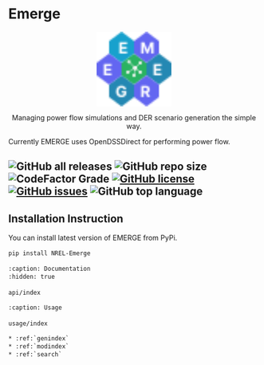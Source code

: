 # Emerge

<p align="center"> 
<img src="_static/logo.svg" width="150" style="display:flex;justify-content:center;">
<p align="center"> Managing power flow simulations and DER scenario generation the simple way. </p>
</p>

Currently EMERGE uses OpenDSSDirect for performing power flow. 


![GitHub all releases](https://img.shields.io/github/downloads/NREL/emerge/total?logo=Github&logoColor=%2300ff00&style=flat-square)
![GitHub repo size](https://img.shields.io/github/repo-size/nrel/emerge?style=flat-square)
![CodeFactor Grade](https://img.shields.io/codefactor/grade/github/nrel/emerge?color=%23ff0000&logo=python&logoColor=%2300ff00&style=flat-square)
[![GitHub license](https://img.shields.io/github/license/NREL/emerge?style=flat-square)](https://github.com/NREL/emerge/blob/main/LICENSE.txt)
[![GitHub issues](https://img.shields.io/github/issues/NREL/emerge?style=flat-square)](https://github.com/NREL/emerge/issues)
![GitHub top language](https://img.shields.io/github/languages/top/nrel/emerge?style=flat-square)
---
## Installation Instruction

You can install latest version of EMERGE from PyPi.

```bash
pip install NREL-Emerge
```

```{toctree}
:caption: Documentation
:hidden: true

api/index
```

```{toctree}
:caption: Usage

usage/index
```

```{eval-rst}
* :ref:`genindex`
* :ref:`modindex`
* :ref:`search`
```
